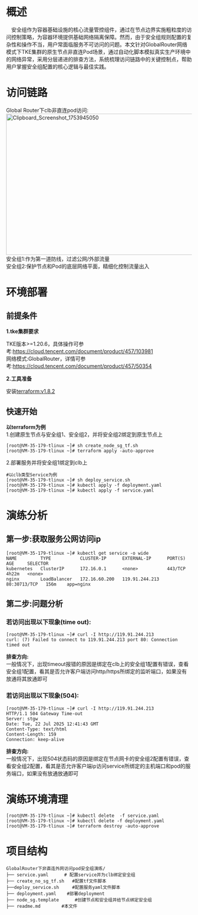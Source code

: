 
# 概述
&emsp;安全组作为容器基础设施的核心流量管控组件，通过在节点边界实施粗粒度的访问控制策略，为容器环境提供基础网络隔离保障。然而，由于安全组规则配置的复杂性和操作不当，用户常面临服务不可访问的问题。本文针对GlobalRouter网络模式下TKE集群的原生节点非直连Pod场景，通过自动化脚本模拟真实生产环境中的网络异常，采用分层递进的排查方法，系统梳理访问链路中的关键控制点，帮助用户掌握安全组配置的核心逻辑与最佳实践。
# 访问链路
Global Router下clb非直连pod访问:<br>
[<img width="767" height="382" alt="Clipboard_Screenshot_1753945050" src="https://github.com/user-attachments/assets/8ebea6b2-e233-4462-a9ac-5f8280467200" />
](./image/flowchart.md)
<br>安全组1:作为第一道防线，过滤公网/外部流量
<br>安全组2:保护节点和Pod的底层网络平面，精细化控制流量出入
# 环境部署
## 前提条件
**1.tke集群要求**

TKE版本>=1.20.6，具体操作可参考:https://cloud.tencent.com/document/product/457/103981<br>
网络模式:GlobalRouter，详情可参考:https://cloud.tencent.com/document/product/457/50354

**2.工具准备**

安装[terraform:v1.8.2](https://developer.hashicorp.com/terraform)
## 快速开始


**以terraform为例**<br>
1.创建原生节点与安全组1、安全组2，并将安全组2绑定到原生节点上
```
[root@VM-35-179-tlinux ~]# sh create_node_sg_tf.sh
[root@VM-35-179-tlinux ~]# terraform apply -auto-approve
```
2.部署服务并将安全组1绑定到clb上

```
#以clb类型Service为例
[root@VM-35-179-tlinux ~]# sh deploy_service.sh
[root@VM-35-179-tlinux ~]# kubectl apply -f deployment.yaml
[root@VM-35-179-tlinux ~]# kubectl apply -f service.yaml
```


# 演练分析
## 第一步:获取服务公网访问ip
```
[root@VM-35-179-tlinux ~]# kubectl get service -o wide
NAME         TYPE           CLUSTER-IP      EXTERNAL-IP      PORT(S)        AGE     SELECTOR
kubernetes   ClusterIP      172.16.0.1      <none>           443/TCP        4h22m   <none>
nginx        LoadBalancer   172.16.60.200   119.91.244.213   80:30713/TCP   156m    app=nginx
```
## 第二步:问题分析
### 若访问出现以下现象(time out):
```
[root@VM-35-179-tlinux ~]# curl -I http://119.91.244.213
curl: (7) Failed to connect to 119.91.244.213 port 80: Connection timed out
```
**排查方向:**<br>
一般情况下，出现timeout报错的原因是绑定在clb上的安全组1配置有错误，查看安全组1配置，看其是否允许客户端访问http/https所绑定的监听端口，如果没有放通将其放通即可

### 若访问出现以下现象(504):
```
[root@VM-35-179-tlinux ~]# curl -I http://119.91.244.213
HTTP/1.1 504 Gateway Time-out
Server: stgw
Date: Tue, 22 Jul 2025 12:41:43 GMT
Content-Type: text/html
Content-Length: 159
Connection: keep-alive
```
**排查方向:**<br>
一般情况下，出现504状态码的原因是绑定在节点网卡的安全组2配置有错误，查看安全组2配置，看其是否允许客户端ip访问service所绑定的主机端口和pod的服务端口，如果没有放通放通即可



# 演练环境清理
```
[root@VM-35-179-tlinux ~]# kubectl delete  -f service.yaml
[root@VM-35-179-tlinux ~]# kubectl delete -f deployment.yaml
[root@VM-35-179-tlinux ~]# terraform destroy -auto-approve
```
# 项目结构

```
GlobalRouter下非直连外网访问pod安全组演练/   
├── service.yaml      # 配置service并为clb绑定安全组
├── create_no_sg_tf.sh   #配置tf文件脚本
├──deploy_service.sh     #配置服务yaml文件脚本
├── deployment.yaml    #部署deployment
├── node_sg.template      #创建节点和安全组并给节点绑定安全组
├── readme.md        #本文件
```

